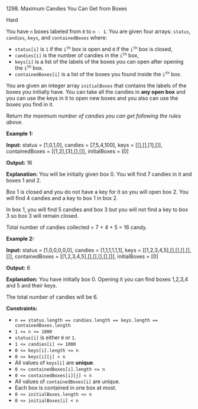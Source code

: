 1298\. Maximum Candies You Can Get from Boxes

Hard

You have `n` boxes labeled from `0` to `n - 1`. You are given four arrays: `status`, `candies`, `keys`, and `containedBoxes` where:

*   `status[i]` is `1` if the <code>i<sup>th</sup></code> box is open and `0` if the <code>i<sup>th</sup></code> box is closed,
*   `candies[i]` is the number of candies in the <code>i<sup>th</sup></code> box,
*   `keys[i]` is a list of the labels of the boxes you can open after opening the <code>i<sup>th</sup></code> box.
*   `containedBoxes[i]` is a list of the boxes you found inside the <code>i<sup>th</sup></code> box.

You are given an integer array `initialBoxes` that contains the labels of the boxes you initially have. You can take all the candies in **any open box** and you can use the keys in it to open new boxes and you also can use the boxes you find in it.

Return _the maximum number of candies you can get following the rules above_.

**Example 1:**

**Input:** status = [1,0,1,0], candies = [7,5,4,100], keys = [[],[],[1],[]], containedBoxes = [[1,2],[3],[],[]], initialBoxes = [0]

**Output:** 16

**Explanation:** You will be initially given box 0. You will find 7 candies in it and boxes 1 and 2.

Box 1 is closed and you do not have a key for it so you will open box 2. You will find 4 candies and a key to box 1 in box 2.

In box 1, you will find 5 candies and box 3 but you will not find a key to box 3 so box 3 will remain closed.

Total number of candies collected = 7 + 4 + 5 = 16 candy.

**Example 2:**

**Input:** status = [1,0,0,0,0,0], candies = [1,1,1,1,1,1], keys = [[1,2,3,4,5],[],[],[],[],[]], containedBoxes = [[1,2,3,4,5],[],[],[],[],[]], initialBoxes = [0]

**Output:** 6

**Explanation:** You have initially box 0. Opening it you can find boxes 1,2,3,4 and 5 and their keys.

The total number of candies will be 6.

**Constraints:**

*   `n == status.length == candies.length == keys.length == containedBoxes.length`
*   `1 <= n <= 1000`
*   `status[i]` is either `0` or `1`.
*   `1 <= candies[i] <= 1000`
*   `0 <= keys[i].length <= n`
*   `0 <= keys[i][j] < n`
*   All values of `keys[i]` are **unique**.
*   `0 <= containedBoxes[i].length <= n`
*   `0 <= containedBoxes[i][j] < n`
*   All values of `containedBoxes[i]` are unique.
*   Each box is contained in one box at most.
*   `0 <= initialBoxes.length <= n`
*   `0 <= initialBoxes[i] < n`
